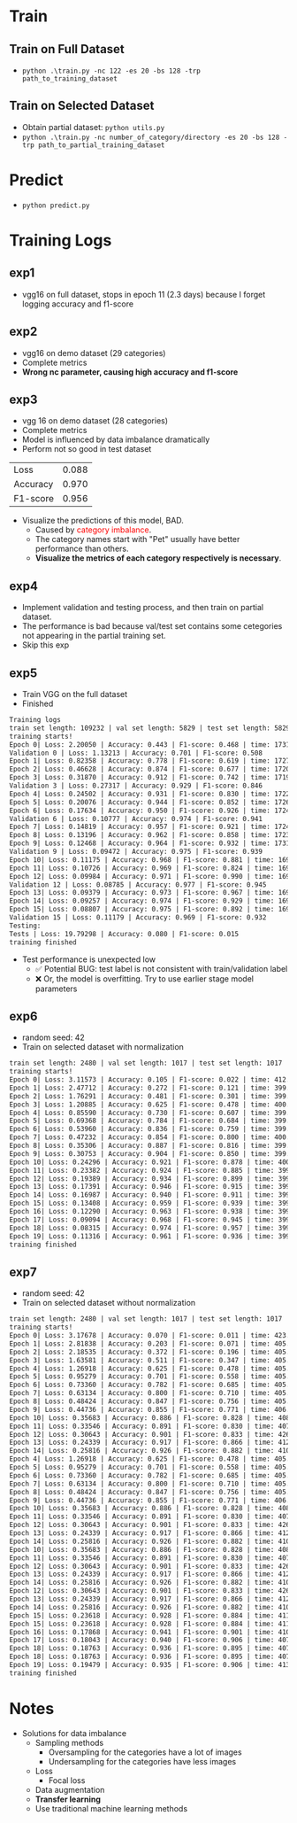# Train
## Train on Full Dataset
- `python .\train.py -nc 122 -es 20 -bs 128 -trp path_to_training_dataset`
## Train on Selected Dataset
- Obtain partial dataset: `python utils.py`
- `python .\train.py -nc number_of_category/directory -es 20 -bs 128 -trp path_to_partial_training_dataset`

# Predict
- `python predict.py`

# Training Logs
## exp1
- vgg16 on full dataset, stops in epoch 11 (2.3 days) because I forget logging accuracy and f1-score
## exp2
- vgg16 on demo dataset (29 categories)
- Complete metrics
- **Wrong nc parameter, causing high accuracy and f1-score**
## exp3
- vgg 16 on demo dataset (28 categories)
- Complete metrics
- Model is influenced by data imbalance dramatically
- Perform not so good in test dataset

| | |
| --- | --- |
| Loss | 0.088 |
| Accuracy | 0.970 |
| F1-score | 0.956 |
- Visualize the predictions of this model, BAD.
  - Caused by <font color=red>category imbalance</font>.
  - The category names start with "Pet" usually have better performance than others.
  - **Visualize the metrics of each category respectively is necessary**.

## exp4
- Implement validation and testing process, and then train on partial dataset.
- The performance is bad because val/test set contains some cetegories not appearing in the partial training set.
- Skip this exp

## exp5
- Train VGG on the full dataset
- Finished
```txt
Training logs
train set length: 109232 | val set length: 5829 | test set length: 5829
training starts!
Epoch 0| Loss: 2.20050 | Accuracy: 0.443 | F1-score: 0.468 | time: 17313.537s
Validation 0 | Loss: 1.13213 | Accuracy: 0.701 | F1-score: 0.508
Epoch 1| Loss: 0.82358 | Accuracy: 0.778 | F1-score: 0.619 | time: 17279.301s
Epoch 2| Loss: 0.46628 | Accuracy: 0.874 | F1-score: 0.677 | time: 17201.227s
Epoch 3| Loss: 0.31870 | Accuracy: 0.912 | F1-score: 0.742 | time: 17193.508s
Validation 3 | Loss: 0.27317 | Accuracy: 0.929 | F1-score: 0.846
Epoch 4| Loss: 0.24502 | Accuracy: 0.931 | F1-score: 0.830 | time: 17222.053s
Epoch 5| Loss: 0.20076 | Accuracy: 0.944 | F1-score: 0.852 | time: 17263.944s
Epoch 6| Loss: 0.17634 | Accuracy: 0.950 | F1-score: 0.926 | time: 17243.440s
Validation 6 | Loss: 0.10777 | Accuracy: 0.974 | F1-score: 0.941
Epoch 7| Loss: 0.14819 | Accuracy: 0.957 | F1-score: 0.921 | time: 17240.434s
Epoch 8| Loss: 0.13196 | Accuracy: 0.962 | F1-score: 0.858 | time: 17233.743s
Epoch 9| Loss: 0.12468 | Accuracy: 0.964 | F1-score: 0.932 | time: 17311.721s
Validation 9 | Loss: 0.09472 | Accuracy: 0.975 | F1-score: 0.939
Epoch 10| Loss: 0.11175 | Accuracy: 0.968 | F1-score: 0.881 | time: 16979.952s
Epoch 11| Loss: 0.10726 | Accuracy: 0.969 | F1-score: 0.824 | time: 16978.050s
Epoch 12| Loss: 0.09984 | Accuracy: 0.971 | F1-score: 0.990 | time: 16977.623s
Validation 12 | Loss: 0.08785 | Accuracy: 0.977 | F1-score: 0.945
Epoch 13| Loss: 0.09379 | Accuracy: 0.973 | F1-score: 0.967 | time: 16979.206s
Epoch 14| Loss: 0.09257 | Accuracy: 0.974 | F1-score: 0.929 | time: 16971.225s
Epoch 15| Loss: 0.08807 | Accuracy: 0.975 | F1-score: 0.892 | time: 16979.608s
Validation 15 | Loss: 0.11179 | Accuracy: 0.969 | F1-score: 0.932
Testing:
Tests | Loss: 19.79298 | Accuracy: 0.080 | F1-score: 0.015
training finished
```
- Test performance is unexpected low
  - ✅ Potential BUG: test label is not consistent with train/validation label
  - ❌ Or, the model is overfitting. Try to use earlier stage model parameters
## exp6
- random seed: 42
- Train on selected dataset with normalization
```txt
train set length: 2480 | val set length: 1017 | test set length: 1017
training starts!
Epoch 0| Loss: 3.11573 | Accuracy: 0.105 | F1-score: 0.022 | time: 412.898s
Epoch 1| Loss: 2.47712 | Accuracy: 0.272 | F1-score: 0.121 | time: 399.681s
Epoch 2| Loss: 1.76291 | Accuracy: 0.481 | F1-score: 0.301 | time: 399.650s
Epoch 3| Loss: 1.20885 | Accuracy: 0.625 | F1-score: 0.478 | time: 400.258s
Epoch 4| Loss: 0.85590 | Accuracy: 0.730 | F1-score: 0.607 | time: 399.579s
Epoch 5| Loss: 0.69368 | Accuracy: 0.784 | F1-score: 0.684 | time: 399.610s
Epoch 6| Loss: 0.53960 | Accuracy: 0.836 | F1-score: 0.759 | time: 399.759s
Epoch 7| Loss: 0.47232 | Accuracy: 0.854 | F1-score: 0.800 | time: 400.942s
Epoch 8| Loss: 0.35306 | Accuracy: 0.887 | F1-score: 0.816 | time: 399.819s
Epoch 9| Loss: 0.30753 | Accuracy: 0.904 | F1-score: 0.850 | time: 399.649s
Epoch 10| Loss: 0.24296 | Accuracy: 0.921 | F1-score: 0.878 | time: 400.753s
Epoch 11| Loss: 0.23382 | Accuracy: 0.924 | F1-score: 0.885 | time: 399.768s
Epoch 12| Loss: 0.19389 | Accuracy: 0.934 | F1-score: 0.899 | time: 399.884s
Epoch 13| Loss: 0.17391 | Accuracy: 0.946 | F1-score: 0.915 | time: 399.893s
Epoch 14| Loss: 0.16987 | Accuracy: 0.940 | F1-score: 0.911 | time: 399.499s
Epoch 15| Loss: 0.13408 | Accuracy: 0.959 | F1-score: 0.939 | time: 399.558s
Epoch 16| Loss: 0.12290 | Accuracy: 0.963 | F1-score: 0.938 | time: 399.774s
Epoch 17| Loss: 0.09094 | Accuracy: 0.968 | F1-score: 0.945 | time: 399.604s
Epoch 18| Loss: 0.08315 | Accuracy: 0.974 | F1-score: 0.957 | time: 399.555s
Epoch 19| Loss: 0.11316 | Accuracy: 0.961 | F1-score: 0.936 | time: 399.860s
training finished
```
## exp7
- random seed: 42
- Train on selected dataset without normalization
```txt
train set length: 2480 | val set length: 1017 | test set length: 1017
training starts!
Epoch 0| Loss: 3.17678 | Accuracy: 0.070 | F1-score: 0.011 | time: 423.535s
Epoch 1| Loss: 2.81838 | Accuracy: 0.203 | F1-score: 0.071 | time: 405.793s
Epoch 2| Loss: 2.18535 | Accuracy: 0.372 | F1-score: 0.196 | time: 405.626s
Epoch 3| Loss: 1.63581 | Accuracy: 0.511 | F1-score: 0.347 | time: 405.542s
Epoch 4| Loss: 1.26918 | Accuracy: 0.625 | F1-score: 0.478 | time: 405.473s
Epoch 5| Loss: 0.95279 | Accuracy: 0.701 | F1-score: 0.558 | time: 405.647s
Epoch 6| Loss: 0.73360 | Accuracy: 0.782 | F1-score: 0.685 | time: 405.555s
Epoch 7| Loss: 0.63134 | Accuracy: 0.800 | F1-score: 0.710 | time: 405.627s
Epoch 8| Loss: 0.48424 | Accuracy: 0.847 | F1-score: 0.756 | time: 405.834s
Epoch 9| Loss: 0.44736 | Accuracy: 0.855 | F1-score: 0.771 | time: 406.640s
Epoch 10| Loss: 0.35683 | Accuracy: 0.886 | F1-score: 0.828 | time: 408.103s
Epoch 11| Loss: 0.33546 | Accuracy: 0.891 | F1-score: 0.830 | time: 407.452s
Epoch 12| Loss: 0.30643 | Accuracy: 0.901 | F1-score: 0.833 | time: 426.890s
Epoch 13| Loss: 0.24339 | Accuracy: 0.917 | F1-score: 0.866 | time: 412.622s
Epoch 14| Loss: 0.25816 | Accuracy: 0.926 | F1-score: 0.882 | time: 410.584s
Epoch 4| Loss: 1.26918 | Accuracy: 0.625 | F1-score: 0.478 | time: 405.473s
Epoch 5| Loss: 0.95279 | Accuracy: 0.701 | F1-score: 0.558 | time: 405.647s
Epoch 6| Loss: 0.73360 | Accuracy: 0.782 | F1-score: 0.685 | time: 405.555s
Epoch 7| Loss: 0.63134 | Accuracy: 0.800 | F1-score: 0.710 | time: 405.627s
Epoch 8| Loss: 0.48424 | Accuracy: 0.847 | F1-score: 0.756 | time: 405.834s
Epoch 9| Loss: 0.44736 | Accuracy: 0.855 | F1-score: 0.771 | time: 406.640s
Epoch 10| Loss: 0.35683 | Accuracy: 0.886 | F1-score: 0.828 | time: 408.103s
Epoch 11| Loss: 0.33546 | Accuracy: 0.891 | F1-score: 0.830 | time: 407.452s
Epoch 12| Loss: 0.30643 | Accuracy: 0.901 | F1-score: 0.833 | time: 426.890s
Epoch 13| Loss: 0.24339 | Accuracy: 0.917 | F1-score: 0.866 | time: 412.622s
Epoch 14| Loss: 0.25816 | Accuracy: 0.926 | F1-score: 0.882 | time: 410.584s
Epoch 10| Loss: 0.35683 | Accuracy: 0.886 | F1-score: 0.828 | time: 408.103s
Epoch 11| Loss: 0.33546 | Accuracy: 0.891 | F1-score: 0.830 | time: 407.452s
Epoch 12| Loss: 0.30643 | Accuracy: 0.901 | F1-score: 0.833 | time: 426.890s
Epoch 13| Loss: 0.24339 | Accuracy: 0.917 | F1-score: 0.866 | time: 412.622s
Epoch 14| Loss: 0.25816 | Accuracy: 0.926 | F1-score: 0.882 | time: 410.584s
Epoch 12| Loss: 0.30643 | Accuracy: 0.901 | F1-score: 0.833 | time: 426.890s
Epoch 13| Loss: 0.24339 | Accuracy: 0.917 | F1-score: 0.866 | time: 412.622s
Epoch 14| Loss: 0.25816 | Accuracy: 0.926 | F1-score: 0.882 | time: 410.584s
Epoch 15| Loss: 0.23618 | Accuracy: 0.928 | F1-score: 0.884 | time: 411.914s
Epoch 15| Loss: 0.23618 | Accuracy: 0.928 | F1-score: 0.884 | time: 411.914s
Epoch 16| Loss: 0.17868 | Accuracy: 0.941 | F1-score: 0.901 | time: 410.334s
Epoch 17| Loss: 0.18043 | Accuracy: 0.940 | F1-score: 0.906 | time: 407.317s
Epoch 18| Loss: 0.18763 | Accuracy: 0.936 | F1-score: 0.895 | time: 407.726s
Epoch 18| Loss: 0.18763 | Accuracy: 0.936 | F1-score: 0.895 | time: 407.726s
Epoch 19| Loss: 0.19479 | Accuracy: 0.935 | F1-score: 0.906 | time: 413.853s
training finished
```

# Notes
- Solutions for data imbalance
  - Sampling methods
    - Oversampling for the categories have a lot of images 
    - Undersampling for the categories have less images
  - Loss
    - Focal loss
  - Data augmentation
  - **Transfer learning**
  - Use traditional machine learning methods